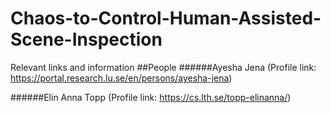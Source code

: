 # Chaos-to-Control-Human-Assisted-Scene-Inspection
Relevant links and information
##People
######Ayesha Jena (Profile link: https://portal.research.lu.se/en/persons/ayesha-jena)

######Elin Anna Topp (Profile link: https://cs.lth.se/topp-elinanna/)
